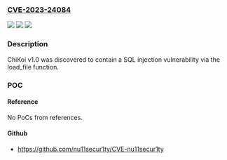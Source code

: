 ### [CVE-2023-24084](https://cve.mitre.org/cgi-bin/cvename.cgi?name=CVE-2023-24084)
![](https://img.shields.io/static/v1?label=Product&message=n%2Fa&color=blue)
![](https://img.shields.io/static/v1?label=Version&message=n%2Fa&color=blue)
![](https://img.shields.io/static/v1?label=Vulnerability&message=n%2Fa&color=brighgreen)

### Description

ChiKoi v1.0 was discovered to contain a SQL injection vulnerability via the load_file function.

### POC

#### Reference
No PoCs from references.

#### Github
- https://github.com/nu11secur1ty/CVE-nu11secur1ty

